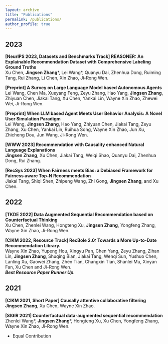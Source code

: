 ```yaml
---
layout: archive
title: "Publications"
permalink: /publications/
author_profile: true
---
```



## 2023
**[NeurIPS 2023, Datasets and Benchmarks Track] REASONER: An Explainable Recommendation Dataset with Comprehensive Labeling Ground Truths**
<br/>
Xu Chen, **Jingsen Zhang***, Lei Wang*, Quanyu Dai, Zhenhua Dong, Ruiming Tang, Rui Zhang, Li Chen, Xin Zhao, Ji-Rong Wen.

 
**[Preprint] A Survey on Large Language Model based Autonomous Agents**
<br/>
Lei Wang, Chen Ma, Xueyang Feng, Zeyu Zhang, Hao Yang, **Jingsen Zhang**, Zhiyuan Chen, Jiakai Tang, Xu Chen, Yankai Lin, Wayne Xin Zhao, Zhewei Wei, Ji-Rong Wen.


**[Preprint] When LLM based Agent Meets User Behavior Analysis: A Novel User Simulation Paradigm**
<br/>
Lei Wang, **Jingsen Zhang**, Hao Yang, Zhiyuan Chen, Jiakai Tang, Zeyu Zhang, Xu Chen, Yankai Lin, Ruihua Song, Wayne Xin Zhao, Jun Xu, Zhicheng Dou, Jun Wang, Ji-Rong Wen.


**[WWW 2023] Recommendation with Causality enhanced Natural Language Explanations**
<br/>
**Jingsen Zhang**, Xu Chen, Jiakai Tang, Weiqi Shao, Quanyu Dai, Zhenhua Dong, Rui Zhang.


**[RecSys 2023] When Fairness meets Bias: a Debiased Framework for Fairness aware Top-N Recommendation**
<br/>
Jiakai Tang, Shiqi Shen, Zhipeng Wang, Zhi Gong, **Jingsen Zhang**, and Xu Chen.


## 2022
**[TKDE 2022] Data Augmented Sequential Recommendation based on Counterfactual Thinking**
<br/>
Xu Chen, Zhenlei Wang, Hongteng Xu, **Jingsen Zhang**, Yongfeng Zhang, Wayne Xin Zhao, Ji-Rong Wen.


**[CIKM 2022, Resource Track] RecBole 2.0: Towards a More Up-to-Date Recommendation Library.**
<br/>
Wayne Xin Zhao, Yupeng Hou, Xingyu Pan, Chen Yang, Zeyu Zhang, Zihan Lin, **Jingsen Zhang**, Shuqing Bian, Jiakai Tang, Wenqi Sun, Yushuo Chen, Lanling Xu, Gaowei Zhang, Zhen Tian, Changxin Tian, Shanlei Mu, Xinyan Fan, Xu Chen and Ji-Rong Wen.
<br/>
***Best Resource Paper Runner Up.***


## 2021
**[CIKM 2021, Short Paper] Causally attentive collaborative filtering**
<br/>
**Jingsen Zhang**, Xu Chen, Wayne Xin Zhao.


**[SIGIR 2021] Counterfactual data-augmented sequential recommendation**
<br/>
Zhenlei Wang*, **Jingsen Zhang***, Hongteng Xu, Xu Chen, Yongfeng Zhang, Wayne Xin Zhao, Ji-Rong Wen.

* Equal Contribution
